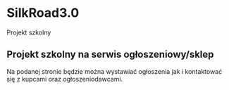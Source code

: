 # SilkRoad3.0
Projekt szkolny
## Projekt szkolny na serwis ogłoszeniowy/sklep
Na podanej stronie będzie można wystawiać ogłoszenia jak i kontaktować się z kupcami oraz ogłoszeniodawcami.
